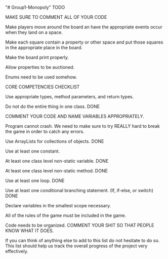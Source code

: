 "# Group1-Monopoly" 
TODO

MAKE SURE TO COMMENT ALL OF YOUR CODE

Make players move around the board an have the appropriate events occur when they land on a space.

Make each square contain a property or other space and put those squares in the appropriate place in the board.

Make the board print properly.

Allow properties to be auctioned.

Enums need to be used somehow.

CORE COMPETENCIES CHECKLIST

Use appropriate types, method parameters, and return types.

Do not do the entire thing in one class. DONE

COMMENT YOUR CODE AND NAME VARIABLES APPROPRIATELY.

Program cannot crash. We need to make sure to try REALLY hard to break the game in order to catch any errors.

Use ArrayLists for collections of objects. DONE

Use at least one constant.

At least one class level non-static variable. DONE

At least one class level non-static method. DONE

Use at least one loop. DONE

Use at least one conditional branching statement. (If, if-else, or switch) DONE

Declare variables in the smallest scope necessary.

All of the rules of the game must be included in the game.

Code needs to be organized. COMMENT YOUR SHIT SO THAT PEOPLE KNOW WHAT IT DOES.

If you can think of anything else to add to this list do not hesitate to do so. This list should help us track the overall progress of
the project very effectively.
